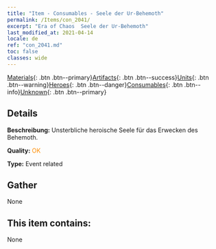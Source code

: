 ```yaml
---
title: "Item - Consumables - Seele der Ur-Behemoth"
permalink: /Items/con_2041/
excerpt: "Era of Chaos  Seele der Ur-Behemoth"
last_modified_at: 2021-04-14
locale: de
ref: "con_2041.md"
toc: false
classes: wide
---
```

 [Materials](/de/Items/){: .btn .btn--primary}[Artifacts](/de/Items/Artifacts/){: .btn .btn--success}[Units](/de/Items/Units/){: .btn .btn--warning}[Heroes](/de/Items/Heroes/){: .btn .btn--danger}[Consumables](/de/Items/Consumables/){: .btn .btn--info}[Unknown](/de/Items/Unknown/){: .btn .btn--primary}

## Details
 **Beschreibung:** Unsterbliche heroische Seele für das Erwecken des Behemoth.

 **Quality:** <span style="color: #FF8C00">OK</span>

 **Type:** Event related

## Gather

  None

## This item contains:

  None

